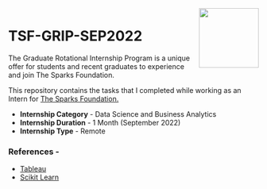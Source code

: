<img align = right height = 120 width = 120 src = https://upload.wikimedia.org/wikipedia/commons/0/0e/Hadoop_logo.svg>

# TSF-GRIP-SEP2022


The Graduate Rotational Internship Program is a unique offer for students and recent graduates to experience and join The Sparks Foundation.

This repository contains the tasks that I completed while working as an Intern for [The Sparks Foundation.](https://internship.thesparksfoundation.info/)

- **Internship Category** - Data Science and Business Analytics
- **Internship Duration** - 1 Month (September 2022)
- **Internship Type** - Remote


### References -
 - [Tableau](https://help.tableau.com/v2018.3/offline/en-us/tableau_desktop.pdf) 
 - [Scikit Learn](https://scikit-learn.org/stable/)
